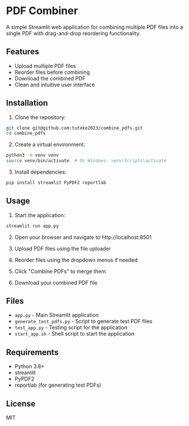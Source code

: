 # PDF Combiner

A simple Streamlit web application for combining multiple PDF files into a single PDF with drag-and-drop reordering functionality.

## Features

- Upload multiple PDF files
- Reorder files before combining
- Download the combined PDF
- Clean and intuitive user interface

## Installation

1. Clone the repository:
```bash
git clone git@github.com:tuteke2023/combine_pdfs.git
cd combine_pdfs
```

2. Create a virtual environment:
```bash
python3 -m venv venv
source venv/bin/activate  # On Windows: venv\Scripts\activate
```

3. Install dependencies:
```bash
pip install streamlit PyPDF2 reportlab
```

## Usage

1. Start the application:
```bash
streamlit run app.py
```

2. Open your browser and navigate to http://localhost:8501

3. Upload PDF files using the file uploader

4. Reorder files using the dropdown menus if needed

5. Click "Combine PDFs" to merge them

6. Download your combined PDF file

## Files

- `app.py` - Main Streamlit application
- `generate_test_pdfs.py` - Script to generate test PDF files
- `test_app.py` - Testing script for the application
- `start_app.sh` - Shell script to start the application

## Requirements

- Python 3.8+
- streamlit
- PyPDF2
- reportlab (for generating test PDFs)

## License

MIT